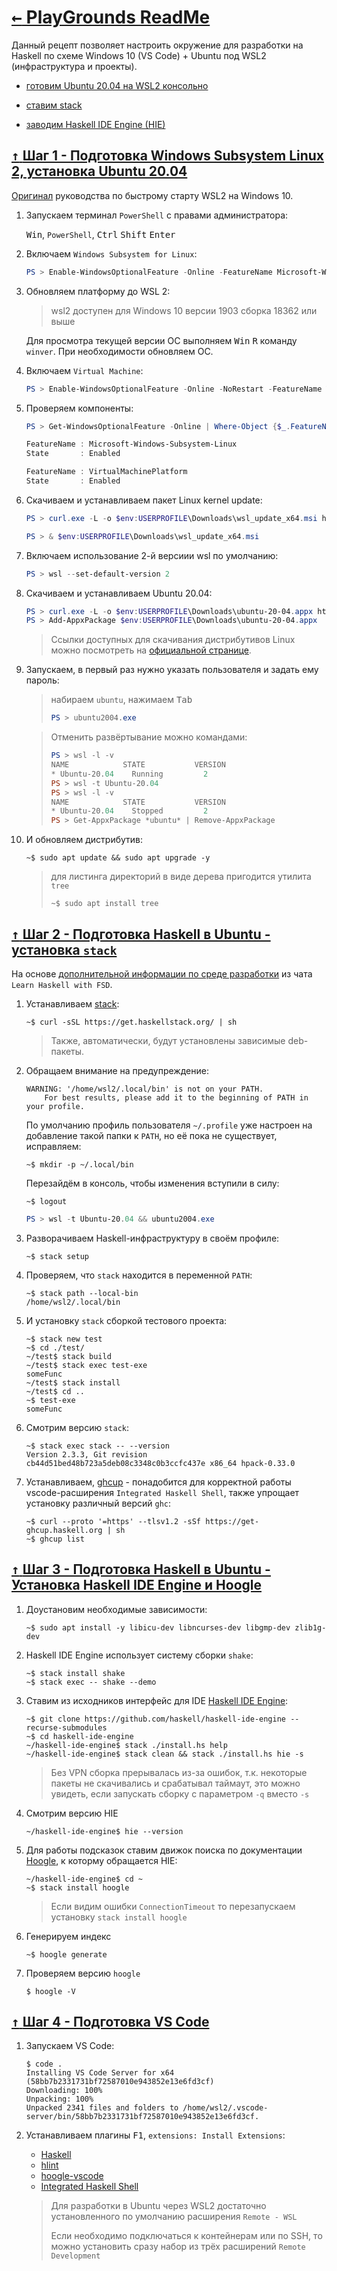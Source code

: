 # [ <kbd>←</kbd> PlayGrounds ReadMe](https://github.com/mitmih/PlayGrounds/blob/master/readme.md) <a name="up">[](#up)</a>

Данный рецепт позволяет настроить окружение для разработки на Haskell по схеме Windows 10 (VS Code) + Ubuntu под WSL2 (инфраструктура и проекты).

* [готовим Ubuntu 20.04 на WSL2 консольно](#step1)

* [ставим stack](#step2)

* [заводим Haskell IDE Engine (HIE)](#step3)

<!-- * [#step4](#step4) -->

<!-- * [#step5](#step5) -->


## [ <kbd>↑</kbd> ](#up) <a name="step1">[Шаг 1 - Подготовка Windows Subsystem Linux 2, установка Ubuntu 20.04](#step1)</a>

[Оригинал](https://docs.microsoft.com/en-us/windows/wsl/install-win10) руководства по быстрому старту WSL2 на Windows 10.

1. Запускаем терминал `PowerShell` с правами администратора:
    
    <kbd>Win</kbd>, `PowerShell`, <kbd>Ctrl</kbd> <kbd>Shift</kbd> <kbd>Enter</kbd> 

1. Включаем `Windows Subsystem for Linux`:

    ```PowerShell
    PS > Enable-WindowsOptionalFeature -Online -FeatureName Microsoft-Windows-Subsystem-Linux -NoRestart
    ```

1. Обновляем платформу до WSL 2:
    > wsl2 доступен для Windows 10 версии 1903 сборка 18362 или выше
    
    Для просмотра текущей версии ОС выполняем <kbd>Win</kbd> <kbd>R</kbd> команду `winver`. При необходимости обновляем ОС.

1. Включаем `Virtual Machine`:

    ```PowerShell
    PS > Enable-WindowsOptionalFeature -Online -NoRestart -FeatureName VirtualMachinePlatform
    ```

1. Проверяем компоненты:
    ```PowerShell
    PS > Get-WindowsOptionalFeature -Online | Where-Object {$_.FeatureName -in @('Microsoft-Windows-Subsystem-Linux', 'VirtualMachinePlatform')}
    
    FeatureName : Microsoft-Windows-Subsystem-Linux
    State       : Enabled

    FeatureName : VirtualMachinePlatform
    State       : Enabled
    ```

1. Скачиваем и устанавливаем пакет Linux kernel update:
    ```PowerShell
    PS > curl.exe -L -o $env:USERPROFILE\Downloads\wsl_update_x64.msi https://wslstorestorage.blob.core.windows.net/wslblob/wsl_update_x64.msi
    
    PS > & $env:USERPROFILE\Downloads\wsl_update_x64.msi
    ```

1. Включаем использование 2-й версиии wsl по умолчанию:
    ```PowerShell
    PS > wsl --set-default-version 2
    ```

1. Скачиваем и устанавливаем Ubuntu 20.04:
    ```PowerShell
    PS > curl.exe -L -o $env:USERPROFILE\Downloads\ubuntu-20-04.appx https://aka.ms/wslubuntu2004
    PS > Add-AppxPackage $env:USERPROFILE\Downloads\ubuntu-20-04.appx
    ```

    > Ссылки доступных для скачивания дистрибутивов Linux можно посмотреть на [официальной странице](https://docs.microsoft.com/en-us/windows/wsl/install-manual).

1. Запускаем, в первый раз нужно указать пользователя и задать ему пароль:
    
    > набираем `ubuntu`, нажимаем <kbd>Tab</kbd>
    > ```PowerShell
    > PS > ubuntu2004.exe
    > ```
    
    > Отменить развёртывание можно командами:
    > ```PowerShell
    > PS > wsl -l -v
    > NAME            STATE           VERSION
    > * Ubuntu-20.04    Running         2
    > PS > wsl -t Ubuntu-20.04
    > PS > wsl -l -v
    > NAME            STATE           VERSION
    > * Ubuntu-20.04    Stopped         2
    > PS > Get-AppxPackage *ubuntu* | Remove-AppxPackage
    > ```

1. И обновляем дистрибутив:
    ```shell
    ~$ sudo apt update && sudo apt upgrade -y
    ```
    > для листинга директорий в виде дерева пригодится утилита `tree`
    > ```shell
    > ~$ sudo apt install tree
    > ```


## [ <kbd>↑</kbd> ](#up) <a name="step2">[Шаг 2 - Подготовка Haskell в Ubuntu - установка `stack`](#step2)</a>
На основе [дополнительной информации по среде разработки](https://rizzoma.com/topic/c27faf1cfa188c1120f59af4c35e6099/0_b_9n8n_96jab/) из чата `Learn Haskell with FSD`.

1. Устанавливаем [stack](https://docs.haskellstack.org/en/stable/README/):
    
    ```shell
    ~$ curl -sSL https://get.haskellstack.org/ | sh
    ```
    > Также, автоматически, будут установлены зависимые deb-пакеты.

1. Обращаем внимание на предупреждение:
    ```
    WARNING: '/home/wsl2/.local/bin' is not on your PATH.
        For best results, please add it to the beginning of PATH in your profile.
    ```
    По умолчанию профиль пользователя `~/.profile` уже настроен на добавление такой папки к `PATH`, но её пока не существует, исправляем:
    ```shell
    ~$ mkdir -p ~/.local/bin
    ```
    
    Перезайдём в консоль, чтобы изменения вступили в силу:
    ```shell
    ~$ logout
    ```
    ```PowerShell
    PS > wsl -t Ubuntu-20.04 && ubuntu2004.exe
    ```

1. Разворачиваем Haskell-инфраструктуру в своём профиле:
    
    ```shell
    ~$ stack setup
    ```

1. Проверяем, что `stack` находится в переменной `PATH`:
    ```shell
    ~$ stack path --local-bin
    /home/wsl2/.local/bin
    ```

1. И установку `stack` сборкой тестового проекта:

    ```shell
    ~$ stack new test
    ~$ cd ./test/
    ~/test$ stack build
    ~/test$ stack exec test-exe
    someFunc
    ~/test$ stack install
    ~/test$ cd ..
    ~$ test-exe
    someFunc
    ```

1. Смотрим версию `stack`:
    ```shell
    ~$ stack exec stack -- --version
    Version 2.3.3, Git revision cb44d51bed48b723a5deb08c3348c0b3ccfc437e x86_64 hpack-0.33.0
    ```

1. Устанавливаем, [ghcup](https://www.haskell.org/ghcup/) - понадобится для корректной работы vscode-расширения `Integrated Haskell Shell`, также упрощает установку различный версий `ghc`:

    ```shell
    ~$ curl --proto '=https' --tlsv1.2 -sSf https://get-ghcup.haskell.org | sh
    ~$ ghcup list
    ```

## [ <kbd>↑</kbd> ](#up) <a name="step3">[Шаг 3 - Подготовка Haskell в Ubuntu - Установка Haskell IDE Engine и Hoogle](#step3)</a>

1. Доустановим необходимые зависимости:
    ```
    ~$ sudo apt install -y libicu-dev libncurses-dev libgmp-dev zlib1g-dev
    ```

1. Haskell IDE Engine использует систему сборки `shake`:
    ```
    ~$ stack install shake
    ~$ stack exec -- shake --demo
    ```

1. Ставим из исходников интерфейс для IDE [Haskell IDE Engine](https://github.com/haskell/haskell-ide-engine#installation-from-source):
    
    ```shell
    ~$ git clone https://github.com/haskell/haskell-ide-engine --recurse-submodules
    ~$ cd haskell-ide-engine
    ~/haskell-ide-engine$ stack ./install.hs help
    ~/haskell-ide-engine$ stack clean && stack ./install.hs hie -s
    ```
    
    > Без VPN сборка прерывалась из-за ошибок, т.к. некоторые пакеты не скачивались и срабатывал таймаут, это можно увидеть, если запускать сборку с параметром `-q` вместо `-s`

1. Смотрим версию HIE
    ```shell
    ~/haskell-ide-engine$ hie --version
    ```

1. Для работы подсказок ставим движок поиска по документации [Hoogle](https://github.com/ndmitchell/hoogle/blob/master/docs/Install.md), к которму обращается HIE:
    ```shell
    ~/haskell-ide-engine$ cd ~
    ~$ stack install hoogle
    ```
    <!-- ~$ echo >> ~/.ghci ':def hoogle \x -> return ~$ ":!hoogle " ++ x' -->
    > Если видим ошибки `ConnectionTimeout` то перезапускаем установку `stack install hoogle`

1. Генерируем индекс
    ```shell
    ~$ hoogle generate
    ```
    <!-- ~$ stack haddock --hoogle -->

1. Проверяем версию `hoogle`
    
    ```shell
    $ hoogle -V
    ```


## [ <kbd>↑</kbd> ](#up) <a name="step4">[Шаг 4 - Подготовка VS Code](#step4)</a>

1. Запускаем VS Code:
    ```
    $ code .
    Installing VS Code Server for x64 (58bb7b2331731bf72587010e943852e13e6fd3cf)
    Downloading: 100%
    Unpacking: 100%
    Unpacked 2341 files and folders to /home/wsl2/.vscode-server/bin/58bb7b2331731bf72587010e943852e13e6fd3cf.
    ```

1. Устанавливаем плагины <kbd>F1</kbd>, `extensions: Install Extensions`:
    
    * [Haskell](https://marketplace.visualstudio.com/items?itemName=haskell.haskell)
    * [hlint](https://marketplace.visualstudio.com/items?itemName=lunaryorn.hlint)
    * [hoogle-vscode](https://marketplace.visualstudio.com/items?itemName=jcanero.hoogle-vscode)
    * [Integrated Haskell Shell](https://marketplace.visualstudio.com/items?itemName=eriksik2.vscode-ghci)
    
    > Для разработки в Ubuntu через WSL2 достаточно установленного по умолчанию расширения `Remote - WSL`
    > 
    > Если необходимо подключаться к контейнерам или по SSH, то можно установить сразу набор из трёх расширений `Remote Development`


<!--
## [ <kbd>↑</kbd> ](#up) <a name="step3">[Шаг 3](#step3)</a>
## [ <kbd>↑</kbd> ](#up) <a name="step4">[Шаг 4](#step4)</a>
<details>
<summary>

```shell
```
</summary>

```shell
```
</details>


https://medium.com/@remisa.yousefvand/setup-haskell-development-environment-on-ubuntu-64c0f29f2b



    1. Устанавливаем Cabal и Haskell через Stack:
    
    ```shell
    ~$ stack install cabal-install
    ~$ cabal update
    ```
    
    > У меня в процессе установки выскочила ошибка из несоответствия доступной версии и указанной в конфиге stack`а:
    > ```shell
    > Error: While constructing the build plan, the following exceptions were encountered:
    > 
    > In the dependencies for cabal-install-3.2.0.0:
    >     Cabal-3.0.1.0 from stack configuration does not match ==3.2.*  (latest matching version is 3.2.0.0)
    > needed since cabal-install is a build target.
    > 
    > Some different approaches to resolving this:
    > 
    > * Set 'allow-newer: true' in /home/wsl2/.stack/config.yaml to ignore all version constraints and build anyway.
    > 
    > * Recommended action: try adding the following to your extra-deps in /home/wsl2/.stack/global-project/stack.yaml:
    > 
    > - Cabal-3.2.0.0@sha256:d0d7a1f405f25d0000f5ddef684838bc264842304fd4e7f80ca92b997b710874,27320
    > ```
    > 
    > Отркрываем конфиг:
    > ```shell
    > ~$ nano ~/.stack/global-project/stack.yaml
    > ```
    > 
    > И добавляем, как рекомендовано, соответствующую поправку
    > ```shell
    > extra-deps:
    > - Cabal-3.2.0.0@sha256:d0d7a1f405f25d0000f5ddef684838bc264842304fd4e7f80ca92b997b710874,27320
    > ```
    > после этого повторяем `stack install cabal-install`

choco list --local-only
choco uninstall haskell-dev --remove-dependencies
choco list --local-only
-->